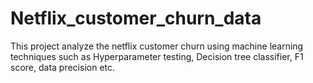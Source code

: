 # Netflix_customer_churn_data
This project analyze the netflix customer churn using machine learning techniques such as Hyperparameter testing, Decision tree classifier, F1 score, data precision etc.
